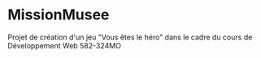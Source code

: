 # MissionMusee
Projet de création d'un jeu "Vous êtes le héro" dans le cadre du cours de Développement Web 582-324MO
